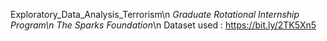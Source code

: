 Exploratory_Data_Analysis_Terrorism\n
*Graduate Rotational Internship Program\n
The Sparks Foundation*\n
Dataset used : https://bit.ly/2TK5Xn5
